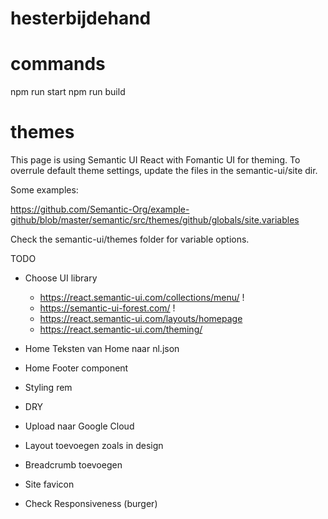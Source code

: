 # hesterbijdehand

# commands

npm run start
npm run build

# themes

This page is using Semantic UI React with Fomantic UI for theming.
To overrule default theme settings, update the files in the semantic-ui/site dir.

Some examples:

https://github.com/Semantic-Org/example-github/blob/master/semantic/src/themes/github/globals/site.variables

Check the semantic-ui/themes folder for variable options.

TODO

- Choose UI library

  - https://react.semantic-ui.com/collections/menu/ !
  - https://semantic-ui-forest.com/ !
  - https://react.semantic-ui.com/layouts/homepage
  - https://react.semantic-ui.com/theming/

- Home Teksten van Home naar nl.json
- Home Footer component
- Styling rem
- DRY
- Upload naar Google Cloud
- Layout toevoegen zoals in design
- Breadcrumb toevoegen

- Site favicon

- Check Responsiveness (burger)
